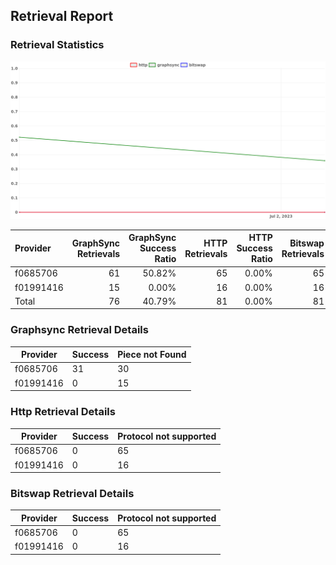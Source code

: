 ## Retrieval Report
### Retrieval Statistics
<img src="https://raw.githubusercontent.com/data-preservation-programs/filplus-checker-assets/main/filecoin-project/filecoin-plus-large-datasets/issues/1714/1688651208341.png"/>

| Provider  | GraphSync Retrievals | GraphSync Success Ratio | HTTP Retrievals | HTTP Success Ratio | Bitswap Retrievals | Bitswap Success Ratio |
| :-------- | -------------------: | ----------------------: | --------------: | -----------------: | -----------------: | --------------------: |
| f0685706  |                   61 |                  50.82% |              65 |              0.00% |                 65 |                 0.00% |
| f01991416 |                   15 |                   0.00% |              16 |              0.00% |                 16 |                 0.00% |
| Total     |                   76 |                  40.79% |              81 |              0.00% |                 81 |                 0.00% |

### Graphsync Retrieval Details
| Provider  | Success | Piece not Found |
| --------- | ------- | --------------- |
| f0685706  | 31      | 30              |
| f01991416 | 0       | 15              |

### Http Retrieval Details
| Provider  | Success | Protocol not supported |
| --------- | ------- | ---------------------- |
| f0685706  | 0       | 65                     |
| f01991416 | 0       | 16                     |

### Bitswap Retrieval Details
| Provider  | Success | Protocol not supported |
| --------- | ------- | ---------------------- |
| f0685706  | 0       | 65                     |
| f01991416 | 0       | 16                     |
